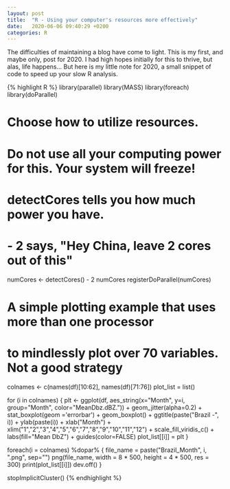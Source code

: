 ```yaml
---
layout: post
title:  "R - Using your computer's resources more effectively"
date:   2020-06-06 09:40:29 +0200
categories: R  
---
```


The difficulties of maintaining a blog have come to light. This is my first,
and maybe only, post for 2020. I had high hopes initially for this to thrive,
but alas, life happens... But here is my little note for 2020, a small snippet
of code to speed up your slow R analysis.


{% highlight R %}
library(parallel)
library(MASS)
library(foreach)
library(doParallel)

# Choose how to utilize resources.
# Do not use all your computing power for this. Your system will freeze!
# detectCores tells you how much power you have.
# - 2 says, "Hey China, leave 2 cores out of this"

numCores <- detectCores() - 2
numCores
registerDoParallel(numCores)

# A simple plotting example that uses more than one processor
# to mindlessly plot over 70 variables. Not a good strategy
colnames <- c(names(df)[10:62], names(df)[71:76]) 
plot_list = list()

for (i in colnames)
{
    plt <- ggplot(df, aes_string(x="Month", y=i, group="Month", color="MeanDbz.dBZ.")) +
    geom_jitter(alpha=0.2) +
    stat_boxplot(geom ='errorbar') + geom_boxplot() +
    ggtitle(paste("Brazil -", i)) + ylab(paste(i)) + xlab("Month") +
    xlim("1","2","3","4","5","6","7","8","9","10","11","12") +
    scale_fill_viridis_c() +
    labs(fill="Mean DbZ") + guides(color=FALSE)
    plot_list[[i]] = plt
}

foreach(i = colnames) %dopar% {
    file_name = paste("Brazil_Month", i, ".png", sep="")
    png(file_name, width = 8 * 500, height = 4 * 500, res = 300)
    print(plot_list[[i]])
    dev.off()
}

stopImplicitCluster()
{% endhighlight %}



